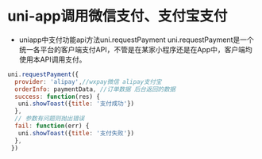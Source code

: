 # uni-app调用微信支付、支付宝支付

- uniapp中支付功能api方法uni.requestPayment
uni.requestPayment是一个统一各平台的客户端支付API，不管是在某家小程序还是在App中，客户端均使用本API调用支付。

```js
uni.requestPayment({
  provider: 'alipay',//wxpay微信 alipay支付宝
  orderInfo: paymentData, //订单数据 后台返回的数据  
  success: function(res) {
   uni.showToast({title: '支付成功'})
  },
  // 参数有问题则抛出错误
  fail: function(err) {
   uni.showToast({title: '支付失败'})
  },
 })
```
